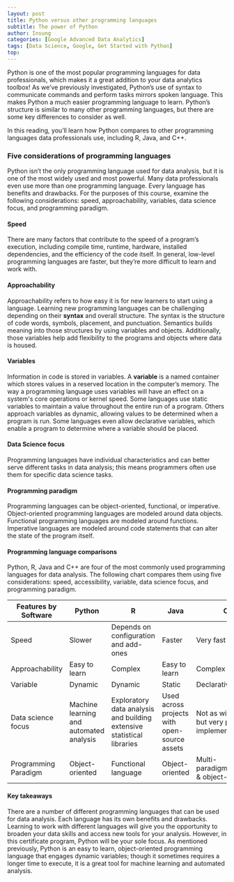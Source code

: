 ```yaml
---
layout: post
title: Python versus other programming languages
subtitle: The power of Python
author: Insung
categories: [Google Advanced Data Analytics]
tags: [Data Science, Google, Get Started with Python]
top:
---
```


Python is one of the most popular programming languages for data professionals, which makes it a great addition to your data analytics toolbox! As we’ve previously investigated, Python’s use of syntax to communicate commands and perform tasks mirrors spoken language. This makes Python a much easier programming language to learn. Python’s structure is similar to many other programming languages, but there are some key differences to consider as well.

In this reading, you’ll learn how Python compares to other programming languages data professionals use, including R, Java, and C++. 

### Five considerations of programming languages

Python isn’t the only programming language used for data analysis, but it is one of the most widely used and most powerful. Many data professionals even use more than one programming language. Every language has benefits and drawbacks. For the purposes of this course, examine the following considerations: speed, approachability, variables, data science focus, and programming paradigm.

#### Speed

There are many factors that contribute to the speed of a program’s execution, including compile time, runtime, hardware, installed dependencies, and the efficiency of the code itself. In general, low-level programming languages are faster, but they’re more difficult to learn and work with. 

#### Approachability

Approachability refers to how easy it is for new learners to start using a language. Learning new programming languages can be challenging depending on their **syntax** and overall structure. The syntax is the structure of code words, symbols, placement, and punctuation. Semantics builds meaning into those structures by using variables and objects. Additionally, those variables help add flexibility to the programs and objects where data is housed. 

#### Variables

Information in code is stored in variables. A **variable** is a named container which stores values in a reserved location in the computer’s memory. The way a programming language uses variables will have an effect on a system's core operations or kernel speed. Some languages use static variables to maintain a value throughout the entire run of a program. Others approach variables as dynamic, allowing values to be determined when a program is run. Some languages even allow declarative variables, which enable a program to determine where a variable should be placed. 

#### Data Science focus

Programming languages have individual characteristics and can better serve different tasks in data analysis; this means programmers often use them for specific data science tasks. 

#### Programming paradigm

Programming languages can be object-oriented, functional, or imperative. Object-oriented programming languages are modeled around data objects. Functional programming languages are modeled around functions. Imperative languages are modeled around code statements that can alter the state of the program itself. 

#### Programming language comparisons

Python, R, Java and C++ are four of the most commonly used programming languages for data analysis. The following chart compares them using  five considerations: speed, accessibility, variable, data science focus, and programming paradigm. 

| Features by Software | Python | R | Java | C++ |
| -------------------- | ------ | - | ---- | --- |
| Speed | Slower | Depends on configuration and add-ones | Faster | Very fast |
| Approachability | Easy to learn | Complex | Easy to learn | Complex |
| Variable | Dynamic | Dynamic | Static | Declarative |
| Data science focus | Machine learning and automated analysis | Exploratory data analysis and building extensive statistical libraries | Used across projects with open-source assets | Not as widely used but very powerful implementations |
| Programming Paradigm | Object-oriented | Functional language | Object-oriented | Multi-paradigm(imperative & object-oriented) |

#### Key takeaways

There are a number of different programming languages that can be used for data analysis. Each language has its own benefits and drawbacks. Learning to work with different languages will give you the opportunity to broaden your data skills and access new tools for your analysis. However, in this certificate program, Python will be your sole focus. As mentioned previously, Python is an easy to learn, object-oriented programming language that engages dynamic variables; though it sometimes requires a longer time to execute, it is a great tool for machine learning and automated analysis. 